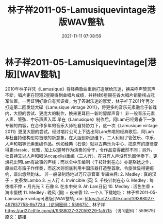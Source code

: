 ﻿---
title: 林子祥2011-05-Lamusiquevintage港版WAV整轨
date: 2021-11-11 07:08:56
categories: WAV车载音乐、镜像
tags: 华语中文
---
# 林子祥2011-05-Lamusiquevintage[港版][WAV整轨]

2010年林子祥凭《Lamusique》将经典歌曲重新打造献给乐迷，换来呼声赞赏声不断，唱片更在短短2星期得到金唱片成绩，并持续8星期在各大唱片销量榜占冠军位置，一再证明好歌自有赏识者。为了答谢乐迷的厚爱，林子祥于2011年再次打造第二回发烧大碟《Lamusique
vintage 2011》，将更多的音乐元素融合于新碟内，大胆的尝试、更庞大的制作，换来更耳目一新的醇厚声音！
非一般音乐元素人声、管弦、中乐声声入耳
早在《Lamusique》制作后，阿Lam已经筹备下一张专辑的内容，在合作多年的音乐大师杜自持协力下，这一次《Lamusique
vintage
2011》更见大胆的尝试。经过唱片公司上下选出阿Lam热唱的经典歌后，阿Lam与杜自持便构思每首歌的新意象，在大胆创新思维下，二人利用了管弦乐、中乐、人声和唱等元素重编作品。例如经典〈石像〉就以古典乐为中心，把原有的旋律变得更classic、优雅，加上以竖琴作为演奏的骨干，令作品变得截然不同；另外，杜自持又以人声和唱(Accapella)重编〈三人行〉，在只有人声没有乐器伴奏下，更烘托出阿Lam有故事的声线；而以全中乐编制〈千枝针刺在心〉亦是豁达之作，原曲已有笛子作伴奏，而这次则彻底利用中国乐器打造整首歌，令旋律显得更婉约，谱出悠然韵味。
非一般录制场地过万尺录音室
专辑曲目:
2. Medley : 真的汉子 + 史泰龙Lambo
3. 三人行
4. Invincible (英)
5. 千枝针刺在心
6. Medley : 每夜唱不停 + 月光光
7. 石像
8. 在水中央
9. Ah Lam日记
10. Medley : 活色生香 + 海市蜃楼
11. Medley : 晚风 (国) + 夜来香
12. 一个人
下载地址：
林子祥2011-05-Lamusique
vintage[港版][WAV整轨].rar: https://url27.ctfile.com/f/9388027-497657758-9b773d （访问密码：559675）
林子祥
https://url27.ctfile.com/d/9388027-32059229-1a57f5
（访问密码：559675）
原文：[链接](https://blog.sina.com.cn/s/blog_1647c7e7601030ut0.html)